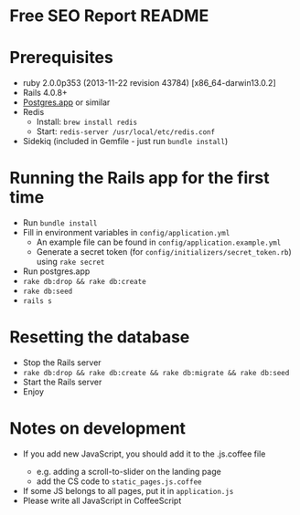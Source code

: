 # Free SEO Report README

# Prerequisites

  * ruby 2.0.0p353 (2013-11-22 revision 43784) [x86_64-darwin13.0.2]
  * Rails 4.0.8+
  * [Postgres.app](http://postgresapp.com/) or similar
  * Redis
    * Install: `brew install redis`
    * Start: `redis-server /usr/local/etc/redis.conf`
  * Sidekiq (included in Gemfile - just run `bundle install`)

# Running the Rails app for the first time

  * Run `bundle install`
  * Fill in environment variables in `config/application.yml`
    * An example file can be found in `config/application.example.yml`
    * Generate a secret token (for `config/initializers/secret_token.rb`) using `rake secret`
  * Run postgres.app
  * `rake db:drop && rake db:create`
  * `rake db:seed`
  * `rails s`

# Resetting the database

  * Stop the Rails server
  * `rake db:drop && rake db:create && rake db:migrate && rake db:seed`
  * Start the Rails server
  * Enjoy

# Notes on development

  * If you add new JavaScript, you should add it to the <controller>.js.coffee file
    * e.g. adding a scroll-to-slider on the landing page
    * add the CS code to `static_pages.js.coffee`
  * If some JS belongs to all pages, put it in `application.js`
  * Please write all JavaScript in CoffeeScript
